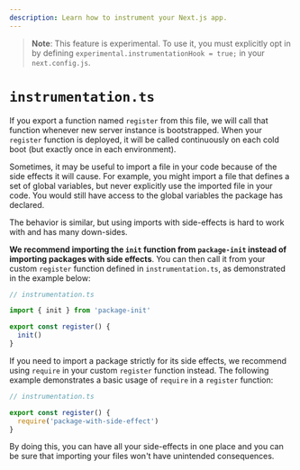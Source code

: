 ```yaml
---
description: Learn how to instrument your Next.js app.
---
```


> **Note**: This feature is experimental. To use it, you must explicitly opt in by defining `experimental.instrumentationHook = true;` in your `next.config.js`.

# `instrumentation.ts`

If you export a function named `register` from this file, we will call that function whenever new server instance is bootstrapped.
When your `register` function is deployed, it will be called continuously on each cold boot (but exactly once in each environment).

Sometimes, it may be useful to import a file in your code because of the side effects it will cause. For example, you might import a file that defines a set of global variables, but never explicitly use the imported file in your code. You would still have access to the global variables the package has declared.

The behavior is similar, but using imports with side-effects is hard to work with and has many down-sides.

**We recommend importing the `init` function from `package-init` instead of importing packages with side effects**. You can then call it from your custom `register` function defined in `instrumentation.ts`, as demonstrated in the example below:

```ts
// instrumentation.ts

import { init } from 'package-init'

export const register() {
  init()
}
```

If you need to import a package strictly for its side effects, we recommend using `require` in your custom `register` function instead. The following example demonstrates a basic usage of `require` in a `register` function:

```ts
// instrumentation.ts

export const register() {
  require('package-with-side-effect')
}
```

By doing this, you can have all your side-effects in one place and you can be sure that importing your files won't have unintended consequences.
